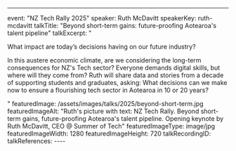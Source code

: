 ---

event: "NZ Tech Rally 2025"
speaker: Ruth McDavitt
speakerKey: ruth-mcdavitt
talkTitle: "Beyond short-term gains: future-proofing Aotearoa's talent pipeline"
talkExcerpt: "<p>What impact are today’s decisions having on our future industry?</p>

<p>In this austere economic climate, are we considering the long-term consequences for NZ's Tech sector? Everyone demands digital skills, but where will they come from? Ruth will share data and stories from a decade of supporting students and graduates, asking: What decisions can we make now to ensure a flourishing tech sector in Aotearoa in 10 or 20 years?</p>
"
featuredImage: /assets/images/talks/2025/beyond-short-term.jpg
featuredImageAlt: "Ruth's picture with text: NZ Tech Rally. Beyond short-term gains, future-proofing Aotearoa's talent pipeline. Opening keynote by Ruth McDavitt, CEO @ Summer of Tech"
featuredImageType: image/jpg
featuredImageWidth: 1280
featuredImageHeight: 720
talkRecordingID:        
talkReferences:
----
